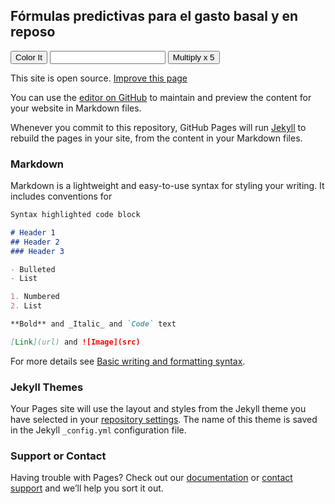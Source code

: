 ## Fórmulas predictivas para el gasto basal y en reposo
<script>
  function myAlertMath() {
    var userNumber = document.getElementById("mathInput").value;
    alert("Your number x 5 is " + userNumber * 5);
  }
</script>
<button onclick="alert('The test worked!');">Color It</button>
<input id="mathInput" type="number"/>
<button onclick="myAlertMath()">Multiply x 5</button>
<p id="test" style="color:blue;"></p>

<p>This site is open source. <a href="https://google.com">Improve this page</a></p>

You can use the [editor on GitHub](https://github.com/llasaes/llasaes.github.io/edit/main/index.md) to maintain and preview the content for your website in Markdown files.

Whenever you commit to this repository, GitHub Pages will run [Jekyll](https://jekyllrb.com/) to rebuild the pages in your site, from the content in your Markdown files.

### Markdown

Markdown is a lightweight and easy-to-use syntax for styling your writing. It includes conventions for

```markdown
Syntax highlighted code block

# Header 1
## Header 2
### Header 3

- Bulleted
- List

1. Numbered
2. List

**Bold** and _Italic_ and `Code` text

[Link](url) and ![Image](src)
```

For more details see [Basic writing and formatting syntax](https://docs.github.com/en/github/writing-on-github/getting-started-with-writing-and-formatting-on-github/basic-writing-and-formatting-syntax).

### Jekyll Themes

Your Pages site will use the layout and styles from the Jekyll theme you have selected in your [repository settings](https://github.com/llasaes/llasaes.github.io/settings/pages). The name of this theme is saved in the Jekyll `_config.yml` configuration file.

### Support or Contact

Having trouble with Pages? Check out our [documentation](https://docs.github.com/categories/github-pages-basics/) or [contact support](https://support.github.com/contact) and we’ll help you sort it out.

